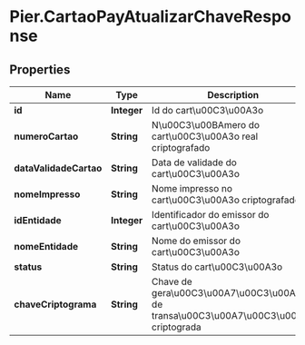 # Pier.CartaoPayAtualizarChaveResponse

## Properties
Name | Type | Description | Notes
------------ | ------------- | ------------- | -------------
**id** | **Integer** | Id do cart\u00C3\u00A3o | [optional] 
**numeroCartao** | **String** | N\u00C3\u00BAmero do cart\u00C3\u00A3o real criptografado | [optional] 
**dataValidadeCartao** | **String** | Data de validade do cart\u00C3\u00A3o | [optional] 
**nomeImpresso** | **String** | Nome impresso no cart\u00C3\u00A3o criptografado | [optional] 
**idEntidade** | **Integer** | Identificador do emissor do cart\u00C3\u00A3o | [optional] 
**nomeEntidade** | **String** | Nome do emissor do cart\u00C3\u00A3o | [optional] 
**status** | **String** | Status do cart\u00C3\u00A3o | [optional] 
**chaveCriptograma** | **String** | Chave de gera\u00C3\u00A7\u00C3\u00A3o de transa\u00C3\u00A7\u00C3\u00A3o criptograda | [optional] 


